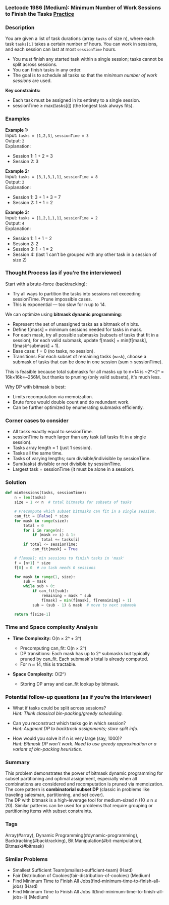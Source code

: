 ### Leetcode 1986 (Medium): Minimum Number of Work Sessions to Finish the Tasks [Practice](https://leetcode.com/problems/minimum-number-of-work-sessions-to-finish-the-tasks)

### Description  
You are given a list of task durations (array `tasks` of size n), where each task `tasks[i]` takes a certain number of hours. You can work in sessions, and each session can last at most `sessionTime` hours.  
- You must finish any started task within a single session; tasks cannot be split across sessions.
- You can finish tasks in any order.
- The goal is to schedule all tasks so that the *minimum number of work sessions* are used.

**Key constraints:**  
- Each task must be assigned in its entirety to a single session.
- sessionTime ≥ max(tasks[i]) (the longest task always fits).

### Examples  

**Example 1:**  
Input: `tasks = [1,2,3]`, `sessionTime = 3`  
Output: `2`  
Explanation:  
- Session 1: 1 + 2 = 3  
- Session 2: 3

**Example 2:**  
Input: `tasks = [3,1,3,1,1]`, `sessionTime = 8`  
Output: `2`  
Explanation:  
- Session 1: 3 + 1 + 3 = 7  
- Session 2: 1 + 1 = 2

**Example 3:**  
Input: `tasks = [1,2,1,1,1]`, `sessionTime = 2`  
Output: `4`  
Explanation:  
- Session 1: 1 + 1 = 2  
- Session 2: 2  
- Session 3: 1 + 1 = 2  
- Session 4: (last 1 can’t be grouped with any other task in a session of size 2)

### Thought Process (as if you’re the interviewee)  

Start with a brute-force (backtracking):  
- Try all ways to partition the tasks into sessions not exceeding sessionTime. Prune impossible cases.  
- This is exponential — too slow for n up to 14.

We can optimize using **bitmask dynamic programming**:  
- Represent the set of unassigned tasks as a bitmask of n bits.
- Define f[mask] = minimum sessions needed for tasks in mask.
- For each mask, try all possible submasks (subsets of tasks that fit in a session); for each valid submask, update f[mask] = min(f[mask], f[mask^submask] + 1).
- Base case: f = 0 (no tasks, no session).
- Transitions: For each subset of remaining tasks (`mask`), choose a submask of tasks that can be done in one session (sum ≤ sessionTime).

This is feasible because total submasks for all masks up to n=14 is ~2ⁿ×2ⁿ = 16k×16k=~256M, but thanks to pruning (only valid subsets), it's much less.

Why DP with bitmask is best:  
- Limits recomputation via memoization.
- Brute force would double count and do redundant work.
- Can be further optimized by enumerating submasks efficiently.

### Corner cases to consider  
- All tasks exactly equal to sessionTime.  
- sessionTime is much larger than any task (all tasks fit in a single session).  
- Tasks array length = 1 (just 1 session).  
- Tasks all the same time.  
- Tasks of varying lengths; sum divisible/indivisible by sessionTime.  
- Sum(tasks) divisible or not divisible by sessionTime.  
- Largest task = sessionTime (it must be alone in a session).

### Solution

```python
def minSessions(tasks, sessionTime):
    n = len(tasks)
    size = 1 << n  # total bitmasks for subsets of tasks

    # Precompute which subset bitmasks can fit in a single session.
    can_fit = [False] * size
    for mask in range(size):
        total = 0
        for i in range(n):
            if (mask >> i) & 1:
                total += tasks[i]
        if total <= sessionTime:
            can_fit[mask] = True

    # f[mask]: min sessions to finish tasks in 'mask'
    f = [n+1] * size
    f[0] = 0  # no task needs 0 sessions

    for mask in range(1, size):
        sub = mask
        while sub > 0:
            if can_fit[sub]:
                remaining = mask ^ sub
                f[mask] = min(f[mask], f[remaining] + 1)
            sub = (sub - 1) & mask  # move to next submask

    return f[size-1]
```

### Time and Space complexity Analysis  

- **Time Complexity:** O(n × 2ⁿ + 3ⁿ)  
  - Precomputing can_fit: O(n × 2ⁿ)
  - DP transitions: Each mask has up to 2ⁿ submasks but typically pruned by can_fit. Each submask's total is already computed.
  - For n ≈ 14, this is tractable.

- **Space Complexity:** O(2ⁿ)  
  - Storing DP array and can_fit lookup by bitmask.

### Potential follow-up questions (as if you’re the interviewer)  

- What if tasks could be split across sessions?  
  *Hint: Think classical bin-packing/greedy scheduling.*

- Can you reconstruct which tasks go in which session?  
  *Hint: Augment DP to backtrack assignments; store split info.*

- How would you solve it if n is very large (say, 1000)?  
  *Hint: Bitmask DP won't work. Need to use greedy approximation or a variant of bin-packing heuristics.*

### Summary
This problem demonstrates the power of bitmask dynamic programming for subset partitioning and optimal assignment, especially when all combinations are considered and recomputation is pruned via memoization.  
The core pattern is **combinatorial subset DP** (classic in problems like traveling salesman, partitioning, and set cover).  
The DP with bitmask is a high-leverage tool for medium-sized n (10 ≤ n ≤ 20). Similar patterns can be used for problems that require grouping or partitioning items with subset constraints.

### Tags
Array(#array), Dynamic Programming(#dynamic-programming), Backtracking(#backtracking), Bit Manipulation(#bit-manipulation), Bitmask(#bitmask)

### Similar Problems
- Smallest Sufficient Team(smallest-sufficient-team) (Hard)
- Fair Distribution of Cookies(fair-distribution-of-cookies) (Medium)
- Find Minimum Time to Finish All Jobs(find-minimum-time-to-finish-all-jobs) (Hard)
- Find Minimum Time to Finish All Jobs II(find-minimum-time-to-finish-all-jobs-ii) (Medium)